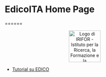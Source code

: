 # EdicoITA Home Page
======
<p align="center">
  <img height="100" src="https://www.irifor.eu/wp-content/uploads/2017/06/cropped-logo_irifor-2.png" alt="Logo di IRIFOR - Istituto per la Ricerca, la Formazione e la Riabilitazione">
</p>

- [Tutorial su EDICO](tutorials/index.md)
